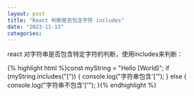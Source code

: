 ```yaml
---
layout: post
title: "React 判断是否包含字符 includes"
date: "2023-11-13"
categories: 
---
```

<p>react 对字符串是否包含特定字符的判断，使用includes来判断：</p>
{% highlight html %}const myString = &quot;Hello [World]&quot;;
if (myString.includes(&quot;[&quot;)) {
console.log(&quot;字符串包含&#39;[&#39;&quot;);
} else {
console.log(&quot;字符串不包含&#39;[&#39;&quot;);
}{% endhighlight %}
